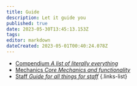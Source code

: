 ```yaml
---
title: Guide
description: Let it guide you
published: true
date: 2023-05-30T13:45:13.153Z
tags: 
editor: markdown
dateCreated: 2023-05-01T00:40:24.078Z
---
```


- [Compendium *A list of literally everything*](/guide/compendium)
- [Mechanics *Core Mechanics and functionality*](/guide/core)
- [Staff *Guide for all things for staff*](/guide/core/staff)
{.links-list}